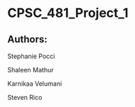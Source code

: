 # CPSC_481_Project_1
## Authors:
<p> Stephanie Pocci </p>
<p> Shaleen Mathur </p>
<p> Karnikaa Velumani </p>
<p> Steven Rico </p>
